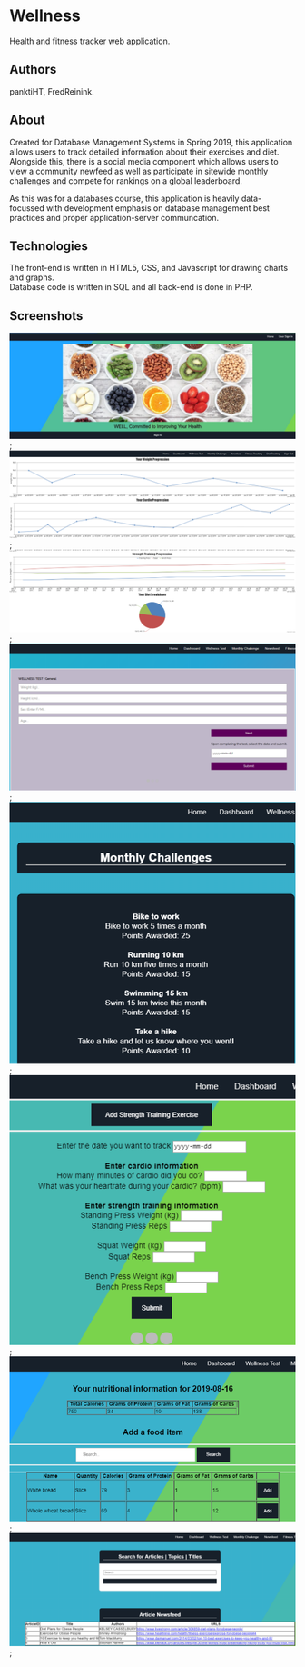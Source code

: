 # Wellness

Health and fitness tracker web application.

## Authors

panktiHT, FredReinink.

## About

Created for Database Management Systems in Spring 2019, this application allows users to track detailed information about their
exercises and diet. Alongside this, there is a social media component which allows users to view a community newfeed as well 
as participate in sitewide monthly challenges and compete for rankings on a global leaderboard.  

As this was for a databases course, this application is heavily data-focussed with development emphasis on database management best practices 
and proper application-server communcation.

## Technologies

The front-end is written in HTML5, CSS, and Javascript for drawing charts and graphs.  
Database code is written in SQL and all back-end is done in PHP.

## Screenshots

![Home](screenshots/Home.jpg);
![Dashboard1](screenshots/Dashboard1.png);
![Dashboard2](screenshots/Dashboard2.png);
![WellnessTest](screenshots/WellnessTest.png);
![Challenges](screenshots/Challenges.png);
![FitnessTracker](screenshots/FitnessTracker.png);
![DietTracker](screenshots/DietTracker.png);
![Articles](screenshots/Articles.png);
